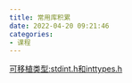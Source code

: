 ```yaml
---
title: 常用库积累
date: 2022-04-20 09:21:46
categories:
- 课程
---
```



[可移植类型:stdint.h和inttypes.h](marginnote3app://note/BED81EF1-0B75-4B20-9D09-B87CE18142EB)
